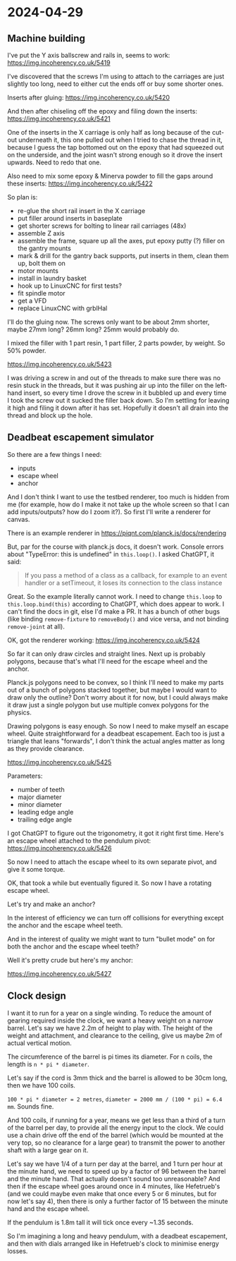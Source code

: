 # 2024-04-29

## Machine building

I've put the Y axis ballscrew and rails in, seems to work: https://img.incoherency.co.uk/5419

I've discovered that the screws I'm using to attach to the carriages are just slightly too long,
need to either cut the ends off or buy some shorter ones.

Inserts after gluing: https://img.incoherency.co.uk/5420

And then after chiseling off the epoxy and filing down the inserts: https://img.incoherency.co.uk/5421

One of the inserts in the X carriage is only half as long because of the cut-out underneath it, this one pulled out
when I tried to chase the thread in it, because I guess the tap bottomed out on the epoxy that had squeezed out on
the underside, and the joint wasn't strong enough so it drove the insert upwards. Need to redo that one.

Also need to mix some epoxy & Minerva powder to fill the gaps around these inserts: https://img.incoherency.co.uk/5422

So plan is:

 * re-glue the short rail insert in the X carriage
 * put filler around inserts in baseplate
 * get shorter screws for bolting to linear rail carriages (48x)
 * assemble Z axis
 * assemble the frame, square up all the axes, put epoxy putty (?) filler on the gantry mounts
 * mark & drill for the gantry back supports, put inserts in them, clean them up, bolt them on
 * motor mounts
 * install in laundry basket
 * hook up to LinuxCNC for first tests?
 * fit spindle motor
 * get a VFD
 * replace LinuxCNC with grblHal

I'll do the gluing now. The screws only want to be about 2mm shorter, maybe 27mm long? 26mm long? 25mm would probably
do.

I mixed the filler with 1 part resin, 1 part filler, 2 parts powder, by weight. So 50% powder.

https://img.incoherency.co.uk/5423

I was driving a screw in and out of the threads to make sure there was no resin stuck in the threads, but it was pushing
air up into the filler on the left-hand insert, so every time I drove the screw in it bubbled up and every time I took
the screw out it sucked the filler back down. So I'm settling for leaving it high and filing it down after it has set.
Hopefully it doesn't all drain into the thread and block up the hole.

## Deadbeat escapement simulator

So there are a few things I need:

 * inputs
 * escape wheel
 * anchor

And I don't think I want to use the testbed renderer, too much is hidden from me (for example, how do I make it not take
up the whole screen so that I can add inputs/outputs? how do I zoom it?). So first I'll write a renderer for canvas.

There is an example renderer in https://piqnt.com/planck.js/docs/rendering

But, par for the course with planck.js docs, it doesn't work. Console errors about "TypeError: this is undefined" in
`this.loop()`. I asked ChatGPT, it said:

> If you pass a method of a class as a callback, for example to an event handler or a setTimeout, it loses its connection to the class instance

Great. So the example literally cannot work. I need to change `this.loop` to `this.loop.bind(this)` according to ChatGPT,
which does appear to work. I can't find the docs in git, else I'd make a PR. It has a bunch of other bugs (like binding `remove-fixture`
to `removeBody()` and vice versa, and not binding `remove-joint` at all).

OK, got the renderer working: https://img.incoherency.co.uk/5424

So far it can only draw circles and straight lines. Next up is probably polygons, because that's what I'll need for the escape wheel
and the anchor.

Planck.js polygons need to be convex, so I think I'll need to make my parts out of a bunch of polygons stacked together, but maybe I
would want to draw only the outline? Don't worry about it for now, but I could always make it draw just a single polygon but use multiple
convex polygons for the physics.

Drawing polygons is easy enough. So now I need to make myself an escape wheel. Quite straightforward for a deadbeat escapement.
Each too is just a triangle that leans "forwards", I don't think the actual angles matter as long as they provide clearance.

https://img.incoherency.co.uk/5425

Parameters:

 * number of teeth
 * major diameter
 * minor diameter
 * leading edge angle
 * trailing edge angle

I got ChatGPT to figure out the trigonometry, it got it right first time. Here's an escape
wheel attached to the pendulum pivot: https://img.incoherency.co.uk/5426

So now I need to attach the escape wheel to its own separate pivot, and give it some torque.

OK, that took a while but eventually figured it. So now I have a rotating escape wheel.

Let's try and make an anchor?

In the interest of efficiency we can turn off collisions for everything except the anchor and the escape wheel teeth.

And in the interest of quality we might want to turn "bullet mode" on for both the anchor and the escape wheel teeth?

Well it's pretty crude but here's my anchor:

https://img.incoherency.co.uk/5427

## Clock design

I want it to run for a year on a single winding. To reduce the amount of gearing required inside the clock, we want a heavy
weight on a narrow barrel. Let's say we have 2.2m of height to play with. The height of the weight and attachment, and
clearance to the ceiling, give us maybe 2m of actual vertical motion.

The circumference of the barrel is pi times its diameter. For n coils, the length is `n * pi * diameter`.

Let's say if the cord is 3mm thick and the barrel is allowed to be 30cm long, then we have 100 coils.

`100 * pi * diameter = 2 metres`, `diameter = 2000 mm / (100 * pi) = 6.4 mm`. Sounds fine.

And 100 coils, if running for a year, means we get less than a third of a turn of the barrel per day, to provide all
the energy input to the clock. We could use a chain drive off the end of the barrel (which would be mounted at the
very top, so no clearance for a large gear) to transmit the power to another shaft with a large gear on it.

Let's say we have 1/4 of a turn per day at the barrel, and 1 turn per hour at the minute hand, we need to speed up
by a factor of 96 between the barrel and the minute hand. That actually doesn't sound too unreasonable? And then
if the escape wheel goes around once in 4 minutes, like Hefetrueb's (and we could maybe even make that once every 5
or 6 minutes, but for now let's say 4), then there is only a further factor of 15 between the minute hand and the
escape wheel.

If the pendulum is 1.8m tall it will tick once every ~1.35 seconds.

So I'm imagining a long and heavy pendulum, with a deadbeat escapement, and then with dials arranged like in
Hefetrueb's clock to minimise energy losses.
